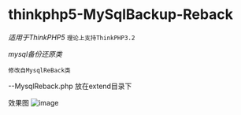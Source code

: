 # thinkphp5-MySqlBackup-Reback
*_适用于ThinkPHP5_*
`理论上支持ThinkPHP3.2`

_mysql备份还原类_

`修改自MysqlReBack类`





--MysqlReback.php
    放在extend目录下
    
 效果图
 ![image](https://github.com//qq475281441/thinkphp5-MySqlBackup-Reback/blob/master/mysqlreback.gif?raw=true)
    